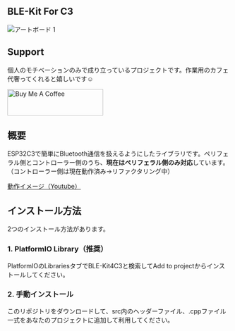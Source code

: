 ## BLE-Kit For C3

![アートボード 1](https://github.com/shirokuma89dev/BLE-Kit4C3/assets/47915291/e91d2c99-5d00-4bb9-b6f4-cabe41392532)

## Support

個人のモチベーションのみで成り立っているプロジェクトです。作業用のカフェ代奢ってくれると嬉しいです☺️

<a href="https://www.buymeacoffee.com/shirokuma89dev" target="_blank"><img src="https://cdn.buymeacoffee.com/buttons/v2/default-yellow.png" alt="Buy Me A Coffee" style="height: 60px !important;width: 217px !important;" ></a>

## 概要

ESP32C3で簡単にBluetooth通信を扱えるようにしたライブラリです。ペリフェラル側とコントローラー側のうち、**現在はペリフェラル側のみ対応**しています。（コントローラー側は現在動作済み→リファクタリング中）

[動作イメージ（Youtube）](https://youtu.be/WkrFvnKTLFU)

## インストール方法

2つのインストール方法があります。

### 1. PlatformIO Library（推奨）

PlatformIOのLibrariesタブでBLE-Kit4C3と検索してAdd to projectからインストールしてください。

### 2. 手動インストール

このリポジトリをダウンロードして、src内のヘッダーファイル、.cppファイル一式をあなたのプロジェクトに追加して利用してください。
